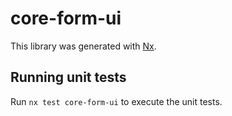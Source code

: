 # core-form-ui

This library was generated with [Nx](https://nx.dev).

## Running unit tests

Run `nx test core-form-ui` to execute the unit tests.
